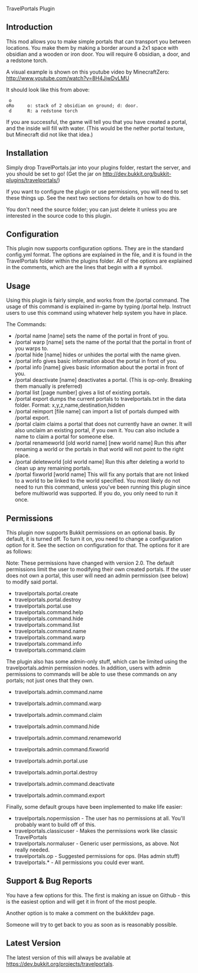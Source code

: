 TravelPortals Plugin

Introduction 
------------

This mod allows you to make simple portals that can transport you between locations.
You make them by making a border around a 2x1 space with obsidian and a wooden or iron
door. You will require 6 obsidian, a door, and a redstone torch.

A visual example is shown on this youtube video by MinecraftZero: http://www.youtube.com/watch?v=8H4JjwDvLMU

It should look like this from above:

```
 o
oRo     o: stack of 2 obsidian on ground; d: door. 
 d      R: a redstone torch
```

If you are successful, the game will tell you that you have created a portal, and the inside will 
fill with water. (This would be the nether portal texture, but Minecraft did not like that idea.)


Installation
------------

Simply drop TravelPortals.jar into your plugins folder, restart the server, and you should be 
set to go! (Get the jar on http://dev.bukkit.org/bukkit-plugins/travelportals/)

If you want to configure the plugin or use permissions, you will need to set these
things up. See the next two sections for details on how to do this.

You don't need the source folder; you can just delete it unless you are interested in the source code
to this plugin. 

Configuration
-------------

This plugin now supports configuration options. They are in the standard
config.yml format. The options are explained in the file, and it is found in
the TravelPortals folder within the plugins folder. All of the options are explained in
the comments, which are the lines that begin with a # symbol.

Usage
-----

Using this plugin is fairly simple, and works from the /portal command. The usage of
this command is explained in-game by typing /portal help. Instruct users to use this
command using whatever help system you have in place. 

The Commands:
- /portal name [name] sets the name of the portal in front of you.
- /portal warp [name] sets the name of the portal that the portal in front of you warps to.
- /portal hide [name] hides or unhides the portal with the name given.
- /portal info gives basic information about the portal in front of you.
- /portal info [name] gives basic information about the portal in front of you.
- /portal deactivate [name] deactivates a portal. 
  (This is op-only. Breaking them manually is preferred)
- /portal list [page number] gives a list of existing portals. 
- /portal export dumps the current portals to travelportals.txt in the data folder.
  Format: x,y,z,name,destination,hidden
- /portal reimport [file name] can import a list of portals dumped with /portal export.
- /portal claim claims a portal that does not currently have an owner. It will also
  unclaim an existing portal, if you own it. You can also include a name to claim a
  portal for someone else.
- /portal renameworld [old world name] [new world name] Run this after renaming a world
  or the portals in that world will not point to the right place.
- /portal deleteworld [old world name] Run this after deleting a world to clean up any
  remaining portals.
- /portal fixworld [world name] This will fix any portals that are not linked to a world
  to be linked to the world specified. You most likely do not need to run this command,
  unless you've been running this plugin since before multiworld was supported. If you
  do, you only need to run it once.


Permissions
-----------

This plugin now supports Bukkit permissions on an optional basis. By default, it 
is turned off. To turn it on, you need to change a configuration option for it.
See the section on configuration for that. The options for it are as follows:

Note: These permissions have changed with version 2.0. The default permissions
limit the user to modifying their own created portals. If the user does
not own a portal, this user will need an admin permission (see below) to modify
said portal.

- travelportals.portal.create
- travelportals.portal.destroy
- travelportals.portal.use
- travelportals.command.help
- travelportals.command.hide
- travelportals.command.list
- travelportals.command.name
- travelportals.command.warp
- travelportals.command.info
- travelportals.command.claim

The plugin also has some admin-only stuff, which can be limited using the 
travelportals.admin permission nodes. In addition, users with admin permissions
to commands will be able to use these commands on any portals; not just ones that
they own.

- travelportals.admin.command.name
- travelportals.admin.command.warp
- travelportals.admin.command.claim
- travelportals.admin.command.hide
- travelportals.admin.command.renameworld
- travelportals.admin.command.fixworld
- travelportals.admin.portal.use
- travelportals.admin.portal.destroy

- travelportals.admin.command.deactivate
- travelportals.admin.command.export

Finally, some default groups have been implemented to make life easier: 

- travelportals.nopermission    - The user has no permissions at all. You'll probably want to build off of this.
- travelportals.classicuser     - Makes the permissions work like classic TravelPortals
- travelportals.normaluser      - Generic user permissions, as above. Not really needed.
- travelportals.op              - Suggested permissions for ops. (Has admin stuff)
- travelportals.*               - All permissions you could ever want.


Support & Bug Reports
---------------------

You have a few options for this. The first is making an issue on Github - this is the easiest option and will 
get it in front of the most people.

Another option is to make a comment on the bukkitdev page.

Someone will try to get back to you as soon as is reasonably possible.

Latest Version
--------------

The latest version of this will always be available at https://dev.bukkit.org/projects/travelportals.
